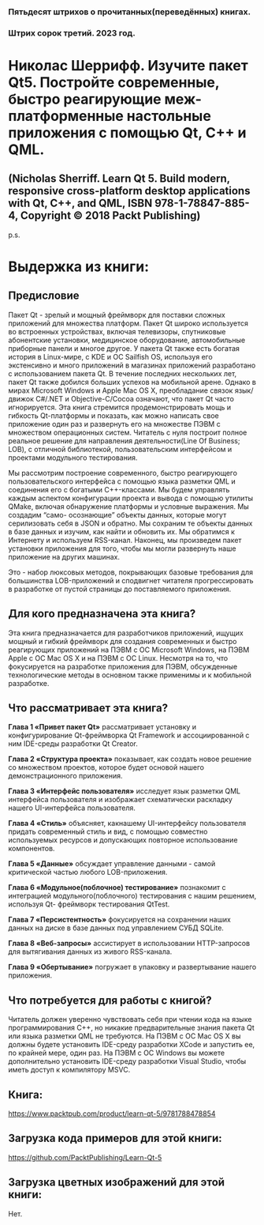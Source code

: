 ### Пятьдесят штрихов о прочитанных(переведённых) книгах. 
### Штрих сорок третий. 2023 год.

# Николас Шеррифф. Изучите пакет Qt5. Постройте современные, быстро реагирующие меж-платформенные настольные приложения с помощью Qt, C++ и QML.
 ## (Nicholas Sherriff. Learn Qt 5. Build modern, responsive cross-platform desktop applications with Qt, C++, and QML, ISBN 978-1-78847-885-4, Copyright © 2018 Packt Publishing)

p.s.

# Выдержка из книги:


## Предисловие

Пакет Qt - зрелый и мощный фреймворк для поставки сложных приложений для множества платформ. Пакет Qt широко используется во встроенных устройствах, включая телевизоры, спутниковые абонентские установки, медицинское оборудование, автомобильные приборные панели и многое другое. У пакета Qt также есть богатая история в Linux-мире, с KDE и ОС Sailfish OS, используя его экстенсивно и много приложений в магазинах приложений разработано с использованием пакета Qt. В течение последних нескольких лет, пакет Qt также добился больших успехов на мобильной арене. Однако в мирах Microsoft Windows и Apple Mac OS X, преобладание связок язык/движок C#/.NET и Objective-C/Cocoa означают, что пакет Qt часто игнорируется.
 Эта книга стремится продемонстрировать мощь и гибкость Qt-платформы и показать, как можно написать свое приложение один раз и развернуть его на множестве ПЭВМ с множеством операционных систем. Читатель с нуля построит полное реальное решение для направления деятельности(Line Of Business; LOB), с отличной библиотекой, пользовательским интерфейсом и проектами модульного тестирования.

Мы рассмотрим построение современного, быстро реагирующего пользовательского интерфейса с помощью языка разметки QML и соединения его с богатыми C++-классами. Мы будем управлять каждым аспектом конфигурации проекта и вывода с помощью утилиты QMake, включая обнаружение платформы и условные выражения. Мы создадим “само- осознающие” объекты данных, которые могут серилизовать себя в JSON и обратно. Мы сохраним те объекты данных в базе данных и изучим, как найти и обновить их. Мы обратимся к Интернету и используем RSS-канал. Наконец, мы произведем пакет установки приложения для того, чтобы мы могли развернуть наше приложение на других машинах.

Это - набор люксовых методов, покрывающих базовые требования для большинства LOB-приложений и сподвигнет читателя прогрессировать в разработке от пустой страницы до поставляемого приложения.
 

## Для кого предназначена эта книга?

Эта книга предназначается для разработчиков приложений, ищущих мощный и гибкий фреймворк для создания современных и быстро реагирующих приложений на ПЭВМ с ОС Microsoft Windows, на ПЭВМ Apple с ОС Mac OS X и на ПЭВМ с ОС Linux. Несмотря на то, что фокусируется на разработке приложения для ПЭВМ, обсужденные технологические методы в основном также применимы и к мобильной разработке.
  
 
## Что рассматривает эта книга?
 
**Глава 1 «Привет пакет Qt»** рассматривает установку и конфигурирование Qt-фреймворка Qt Framework и ассоциированной с ним IDE-среды разработки Qt Creator.

**Глава 2 «Структура проекта»** показывает, как создать новое решение со множеством проектов, которое будет основой нашего демонстрационного приложения.

**Глава 3 «Интерфейс пользователя»** исследует язык разметки QML интерфейса пользователя и изображает схематически раскладку нашего UI-интерфейса пользователя.

**Глава 4 «Стиль»** объясняет, какнашему UI-интерфейсу пользователя придать современный стиль и вид, с помощью совместно используемых ресурсов и допускающих повторное использование компонентов.

**Глава 5 «Данные»** обсуждает управление данными - самой критической частью любого LOB-приложения.

**Глава 6 «Модульное(поблочное) тестирование»** познакомит с интеграцией модульного(поблочного) тестирования с нашим решением, используя Qt- фреймворк тестирования QtTest.

**Глава 7 «Персистентность»** фокусируется на сохранении наших данных на диске в базе данных под управлением СУБД SQLite.

**Глава 8 «Веб-запросы»** ассистирует в использовании HTTP-запросов для вытягивания данных из живого RSS-канала.

**Глава 9 «Обертывание»** погружает в упаковку и развертывание нашего приложения.


## Что потребуется для работы с книгой?

Читатель должен уверенно чувствовать себя при чтении кода на языке программирования C++, но никакие предварительные знания пакета Qt или языка разметки QML не требуются. На ПЭВМ с ОС Mac OS X вы должны будете установить IDE-среду разработки XCode и запустить ее, по крайней мере, один раз. На ПЭВМ с ОС Windows вы можете дополнительно установить IDE-среду разработки Visual Studio, чтобы иметь доступ к компилятору MSVC.

 
## Книга:
https://www.packtpub.com/product/learn-qt-5/9781788478854

## Загрузка кода примеров для этой книги:
https://github.com/PacktPublishing/Learn-Qt-5

## Загрузка цветных изображений для этой книги:
Нет.
